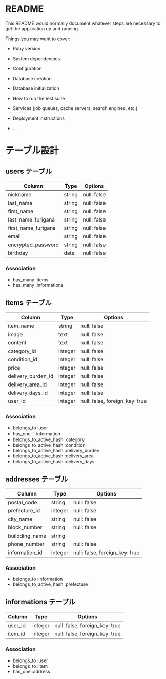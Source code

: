 # README

This README would normally document whatever steps are necessary to get the
application up and running.

Things you may want to cover:

* Ruby version

* System dependencies

* Configuration

* Database creation

* Database initialization

* How to run the test suite

* Services (job queues, cache servers, search engines, etc.)

* Deployment instructions

* ...


# テーブル設計

## users テーブル

| Column                  | Type   | Options     |
| ----------------------- | ------ | ----------- |
| nickname                | string | null: false |
| last_name               | string | null: false |
| first_name              | string | null: false |
| last_name_furigana      | string | null: false |
| first_name_furigana     | string | null: false |
| email                   | string | null: false |
| encrypted_password      | string | null: false |
| birthday                | date   | null: false |

### Association

- has_many :items
- has_many :informations

## items テーブル

| Column             | Type       | Options                        |
| ------------------ | ---------- | ------------------------------ |
| item_name          | string     | null: false                    |
| image              | text       | null: false                    |
| content            | text       | null: false                    |
| category_id        | integer    | null: false                    |
| condition_id       | integer    | null: false                    |
| price              | integer    | null: false                    |
| delivery_burden_id | integer    | null: false                    |
| delivery_area_id   | integer    | null: false                    |
| delivery_days_id   | integer    | null: false                    |
| user_id            | integer    | null: false, foreign_key: true |


### Association

- belongs_to :user
- has_one ：information
- belongs_to_active_hash :category
- belongs_to_active_hash :condition
- belongs_to_active_hash :delivery_burden
- belongs_to_active_hash :delivery_area
- belongs_to_active_hash :delivery_days


## addresses テーブル

| Column          | Type       | Options                        |
| --------------- | ---------- | ------------------------------ |
| postal_code     | string     | null: false                    |
| prefecture_id   | integer    | null: false                    |
| city_name       | string     | null: false                    |
| block_number    | string     | null: false                    |
| buildding_name  | string     |                                |
| phone_number    | string     | null: false                    |
| information_id  | integer    | null: false, foreign_key: true |

### Association

- belongs_to :information
- belongs_to_active_hash :prefecture

## informations テーブル

| Column          | Type    | Options                        |
| --------------- | ------- | ------------------------------ |
| user_id         | integer | null: false, foreign_key: true |
| item_id         | integer | null: false, foreign_key: true |

### Association

- belongs_to :user
- belongs_to :item
- has_one :address